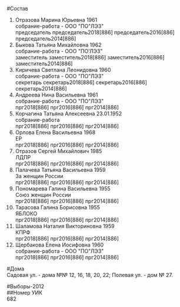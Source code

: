 #Состав  
1. Отразова Марина Юрьевна 1961  
    собрание-работа - ООО "ПО"ЛЭЗ"  
    председатель председатель2018[886] председатель2016[886] председатель2014[886]  
2. Быкова Татьяна Михайловна 1962  
    собрание-работа - ООО "ПО’ЛЭЗ"  
    заместитель заместитель2018[886] заместитель2016[886] заместитель2014[886]  
3. Киричева Светлана Леонидовна 1960  
    собрание-работа - ООО "ПО"ЛЭЗ"  
    секретарь секретарь2018[886] секретарь2016[886] секретарь2014[886]  
4. Андреева Нина Васильевна 1961  
    собрание-работа - ООО "ПО"ЛЭЗ"  
    прг2018[886] прг2016[886] прг2014[886]  
5. Корчагина Татьяна Алексеевна 23.01.1952  
    собрание-работа  
    прг2018[886] прг2016[886] прг2014[886]  
6. Орлова Елена Васильевна 1968  
    ЕР  
    прг2018[886] прг2016[886] прг2014[886]  
7. Отразов Сергей Михайлович 1985  
    ЛДПР  
    прг2018[886] прг2016[886] прг2014[886]  
8. Палачева Татьяна Васильевна 1959  
    За женщин России  
    прг2018[886] прг2016[886] прг2014[886]  
9. Пономарева Галина Васильевна 1955  
    Союз женщин России  
    прг2018[886] прг2016[886] прг2014[886]  
10. Тарасова Галина Борисовна 1955  
    ЯБЛОКО  
    прг2018[886] прг2016[886] прг2014[886]  
11. Шаламова Наталия Викториновна 1959  
    КПРФ  
    прг2018[886] прг2016[886] прг2014[886]  
12. Щербакова Елена Иосифовна 1960  
    собрание-работа - ООО "ПО"ЛЭЗ"  
    прг2018[886] прг2016[886] прг2014[886]  

#Дома  
Садовая ул. - дома №№ 12, 16, 18, 20, 22; Полевая ул. - дом № 27.  
  
#Выборы-2012  
##Номер УИК  
682  
